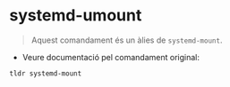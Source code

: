 # systemd-umount

> Aquest comandament és un àlies de `systemd-mount`.

- Veure documentació pel comandament original:

`tldr systemd-mount`
